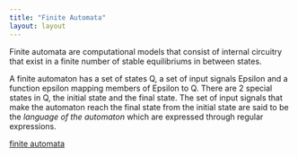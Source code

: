 ```yaml
---
title: "Finite Automata"
layout: layout
---
```

Finite automata are computational models that consist of internal
circuitry that exist in a finite number of stable equilibriums in
between states. 

A finite automaton has a set of states Q, a set of input
signals Epsilon and a function epsilon mapping members of Epsilon to Q.
There are 2 special states in Q, the initial state and the final state.
The set of input signals that make the automaton reach the final state
from the initial state are said to be the _language of the
automaton_ which are expressed through regular expressions.


[finite automata](http://theoryclass.wordpress.com/2010/08/17/boundedly-rational-players/)
